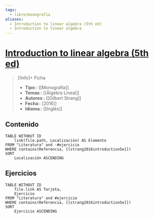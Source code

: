 ```yaml
---
tags:
  - libro/monografia
aliases:
  - Introduction to linear algebra (5th ed)
  - Introduction to linear algebra
---
```

# [Introduction to linear algebra (5th ed)](https://math.mit.edu/~gs/linearalgebra/ila5/indexila5.html)

>[!info]+ Ficha
>- **Tipo**:: [[Monografía]]
>- **Temas**:: [[Álgebra Lineal]]
>- **Autores**:: [[Gilbert Strang]]
>- **Fecha**:: [2016]]
>- **Idioma**:: [[Inglés]]

## Contenido
```dataview
TABLE WITHOUT ID
    link(file.path, Localización) AS Elemento
FROM "Literatura" and -#ejercicio
WHERE contains(Referencia, [[strang2016introduction5e]])
SORT
    Localización ASCENDING
```

## Ejercicios
```dataview
TABLE WITHOUT ID
    file.link AS Tarjeta,
    Ejercicio
FROM "Literatura" and #ejercicio
WHERE contains(Referencia, [[strang2016introduction5e]])
SORT
    Ejercicio ASCENDING
```
